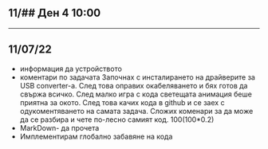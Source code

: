 ## 11/##     Ден 4 10:00
----------------------------------
##       11/07/22
  - информация да устройството
  - коментари по задачата
Започнах с инсталирането на драйверите 
за USB converter-а. След това оправих
окабеляването и бях готов да свържа 
всичко. След малко игра с кода
светещата анимация беше приятна
за окото. След това качих кода в 
github и се заех с одукоментяването
на самата задача. Сложих коменари 
за да може да се разбира и чете
по-лесно самият код.
100(100*0.2)
  - MarkDown- да прочета
  - Имплементирам глобално забавяне на кода
